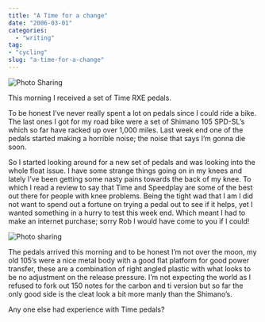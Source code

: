 ```yaml
---
title: "A Time for a change"
date: "2006-03-01"
categories:
  - "writing"
tag:
- "cycling"
slug: "a-time-for-a-change"
---
```


![Photo Sharing][image-1]

This morning I received a set of Time RXE pedals.

To be honest I’ve never really spent a lot on pedals since I could ride a bike. The last ones I got for my road bike were a set of Shimano 105 SPD-SL’s which so far have racked up over 1,000 miles. Last week end one of the pedals started making a horrible noise; the noise that says I’m gonna die soon.

So I started looking around for a new set of pedals and was looking into the whole float issue. I have some strange things going on in my knees and lately I’ve been getting some nasty pains towards the back of my knee. To which I read a review to say that Time and Speedplay are some of the best out there for people with knee problems.
Being the tight wad that I am I did not want to spend out a fortune on trying a pedal out to see if it helps, yet I wanted something in a hurry to test this week end. Which meant I had to make an internet purchase; sorry Rob I would have come to you if I could!

![Photo sharing][image-2]

The pedals arrived this morning and to be honest I’m not over the moon, my old 105’s were a nice metal body with a good flat platform for good power transfer, these are a combination of right angled plastic with what looks to be no adjustment on the release pressure. I’m not expecting the world as I refused to fork out 150 notes for the carbon and ti version but so far the only good side is the cleat look a bit more manly than the Shimano’s.

Any one else had experience with Time pedals?

[image-1]:	/images/106295360.jpg
[image-2]:	/images/106295361.jpg